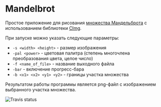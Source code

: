 # Mandelbrot
Простое приложение для рисования [множества Мандельброта](https://ru.wikipedia.org/wiki/%D0%9C%D0%BD%D0%BE%D0%B6%D0%B5%D1%81%D1%82%D0%B2%D0%BE_%D0%9C%D0%B0%D0%BD%D0%B4%D0%B5%D0%BB%D1%8C%D0%B1%D1%80%D0%BE%D1%82%D0%B0) с использованием библиотеки [CImg](http://cimg.eu/).


При запуске можно указать следующие параметры:

* `-s <width> <height>` - размер изображения
* `-pal <power>` - цветовая палитра (степень многочлена преобразования цвета, целое число)
* `-f <name_of_file>` - название выходного файла
* `-bar` - включение прогресс-бара
* `-b <x1> <x2> <y1> <y2>` - границы участка множества

Результатом работы программы является png-файл с изображением выбранного участка множества.

![Travis status](https://travis-ci.org/DmitryLyukov/Mandelbrot.svg)